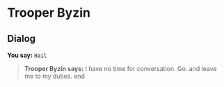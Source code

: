 # Trooper Byzin


## Dialog

**You say:** `Hail`



>**Trooper Byzin says:** I have no time for conversation.  Go. and leave me to my duties.
end





